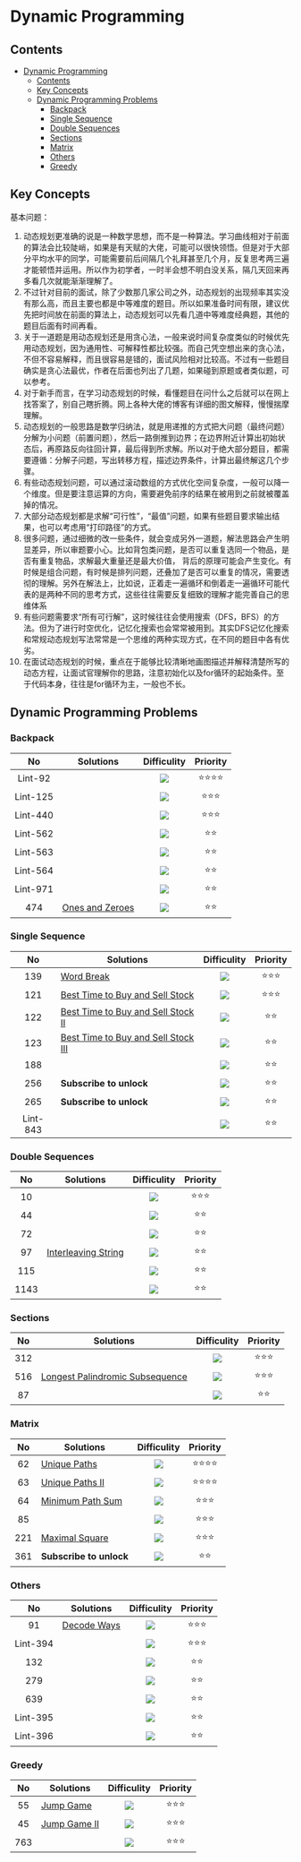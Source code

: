 # Dynamic Programming

## Contents

<!--ts-->
   * [Dynamic Programming](#dynamic-programming)
      * [Contents](#contents)
      * [Key Concepts](#key-concepts)
      * [Dynamic Programming Problems](#dynamic-programming-problems)
         * [Backpack](#backpack)
         * [Single Sequence](#single-sequence)
         * [Double Sequences](#double-sequences)
         * [Sections](#sections)
         * [Matrix](#matrix)
         * [Others](#others)
         * [Greedy](#greedy)

<!-- Added by: weiyizhi, at: Thu Jun 24 20:24:46 CST 2021 -->

<!--te-->

## Key Concepts

基本问题：

1. 动态规划更准确的说是一种数学思想，而不是一种算法。学习曲线相对于前面的算法会比较陡峭，如果是有天赋的大佬，可能可以很快领悟。但是对于大部分平均水平的同学，可能需要前后间隔几个礼拜甚至几个月，反复思考两三遍才能顿悟并运用。所以作为初学者，一时半会想不明白没关系，隔几天回来再多看几次就能渐渐理解了。
2. 不过针对目前的面试，除了少数那几家公司之外，动态规划的出现频率其实没有那么高，而且主要也都是中等难度的题目。所以如果准备时间有限，建议优先把时间放在前面的算法上，动态规划可以先看几道中等难度经典题，其他的题目后面有时间再看。
3. 关于一道题是用动态规划还是用贪心法，一般来说时间复杂度类似的时候优先用动态规划，因为通用性、可解释性都比较强。而自己凭空想出来的贪心法，不但不容易解释，而且很容易是错的，面试风险相对比较高。不过有一些题目确实是贪心法最优，作者在后面也列出了几题，如果碰到原题或者类似题，可以参考。
4. 对于新手而言，在学习动态规划的时候，看懂题目在问什么之后就可以在网上找答案了，别自己瞎折腾。网上各种大佬的博客有详细的图文解释，慢慢揣摩理解。
5. 动态规划的一般思路是数学归纳法，就是用递推的方式把大问题（最终问题）分解为小问题（前置问题），然后一路倒推到边界；在边界附近计算出初始状态后，再原路反向往回计算，最后得到所求解。所以对于绝大部分题目，都需要遵循：分解子问题，写出转移方程，描述边界条件，计算出最终解这几个步骤。
6. 有些动态规划问题，可以通过滚动数组的方式优化空间复杂度，一般可以降一个维度。但是要注意运算的方向，需要避免前序的结果在被用到之前就被覆盖掉的情况。
7. 大部分动态规划都是求解“可行性”，“最值”问题，如果有些题目要求输出结果，也可以考虑用“打印路径”的方式。
8. 很多问题，通过细微的改一些条件，就会变成另外一道题，解法思路会产生明显差异，所以审题要小心。比如背包类问题，是否可以重复选同一个物品，是否有重复物品，求解最大重量还是最大价值， 背后的原理可能会产生变化。有时候是组合问题，有时候是排列问题，还叠加了是否可以重复的情况，需要透彻的理解。另外在解法上，比如说，正着走一遍循环和倒着走一遍循环可能代表的是两种不同的思考方式，这些往往需要反复细致的理解才能完善自己的思维体系
9. 有些问题需要求“所有可行解”，这时候往往会使用搜索（DFS，BFS）的方法。但为了进行时空优化，记忆化搜索也会常常被用到。其实DFS记忆化搜索和常规动态规划写法常常是一个思维的两种实现方式，在不同的题目中各有优劣。
10. 在面试动态规划的时候，重点在于能够比较清晰地画图描述并解释清楚所写的动态方程，让面试官理解你的思路，注意初始化以及for循环的起始条件。至于代码本身，往往是for循环为主，一般也不长。



## Dynamic Programming Problems

### Backpack

| No | Solutions | Difficulity | Priority |
| :--: | ------- | :---------: | :------: |
|Lint-92||![](https://img.shields.io/badge/-Medium-%23FFA500.svg)|:star::star::star::star:|
|Lint-125||![](https://img.shields.io/badge/-Medium-%23FFA500.svg)|:star::star::star:|
|Lint-440| |![](https://img.shields.io/badge/-Medium-%23FFA500.svg) |:star::star::star:|
|Lint-562||![](https://img.shields.io/badge/-Hard-red.svg)|:star::star:|
|Lint-563||![](https://img.shields.io/badge/-Hard-red.svg)|:star::star:|
|Lint-564||![](https://img.shields.io/badge/-Medium-%23FFA500.svg)|:star::star:|
|Lint-971||![](https://img.shields.io/badge/-Medium-%23FFA500.svg)|:star::star:|
|474|[Ones and Zeroes](Solved/474-Ones-and-Zeroes/Ones-and-Zeroes.md)|![](https://img.shields.io/badge/-Medium-%23FFA500.svg)|:star::star:|



### Single Sequence

| No | Solutions | Difficulity | Priority |
| :--: | ------- | :---------: | :------: |
|139|[Word Break](../Solved/139-Word-Break/Word-Break.md)|![](https://img.shields.io/badge/-Medium-%23FFA500.svg)|:star::star::star:|
|121|[Best Time to Buy and Sell Stock](../Solved/121-Best-Time-to-Buy-and-Sell-Stock/Best-Time-to-Buy-and-Sell-Stock.md)|![](https://img.shields.io/badge/-Easy-%235cb85c.svg)|:star::star::star:|
|122|[Best Time to Buy and Sell Stock II](../Solved/122-Best-Time-to-Buy-and-Sell-Stock-II/Best-Time-to-Buy-and-Sell-Stock-II.md)|![](https://img.shields.io/badge/-Easy-%235cb85c.svg)|:star::star:|
|123|[Best Time to Buy and Sell Stock III](../Solved/123-Best-Time-to-Buy-and-Sell-Stock-III/Best-Time-to-Buy-and-Sell-Stock-III.md)|![](https://img.shields.io/badge/-Hard-red.svg)|:star::star:|
|188||![](https://img.shields.io/badge/-Hard-red.svg)|:star::star:|
|256|**Subscribe to unlock**|![](https://img.shields.io/badge/-Medium-%23FFA500.svg)|:star::star:|
|265|**Subscribe to unlock**|![](https://img.shields.io/badge/-Hard-red.svg)|:star::star:|
|Lint-843||![](https://img.shields.io/badge/-Medium-%23FFA500.svg)|:star::star:|



### Double Sequences
| No | Solutions | Difficulity | Priority |
| :--: | ------- | :---------: | :------: |
|10||![](https://img.shields.io/badge/-Hard-red.svg)|:star::star::star:|
|44||![](https://img.shields.io/badge/-Hard-red.svg)|:star::star:|
|72||![](https://img.shields.io/badge/-Hard-red.svg)|:star::star:|
|97|[Interleaving String](../Solved/97-Interleaving-String/Interleaving-String.md)|![](https://img.shields.io/badge/-Medium-%23FFA500.svg)|:star::star:|
|115||![](https://img.shields.io/badge/-Hard-red.svg)|:star::star:|
|1143||![](https://img.shields.io/badge/-Medium-%23FFA500.svg)|:star::star:|



### Sections

| No | Solutions | Difficulity | Priority |
| :--: | ------- | :---------: | :------: |
|312||![](https://img.shields.io/badge/-Hard-red.svg)|:star::star::star:|
|516|[Longest Palindromic Subsequence](../Solved/516-Longest-Palindromic-Subsequence/Longest-Palindromic-Subsequence.md)|![](https://img.shields.io/badge/-Medium-%23FFA500.svg)|:star::star::star:|
|87||![](https://img.shields.io/badge/-Hard-red.svg)|:star::star:|



### Matrix

| No | Solutions | Difficulity | Priority |
| :--: | ------- | :---------: | :------: |
|62|[Unique Paths](../Solved/62-Unique-Paths/Unique-Paths.md)|![](https://img.shields.io/badge/-Medium-%23FFA500.svg)|:star::star::star::star:|
|63|[Unique Paths II](../Solved/63-Unique-Paths-II/Unique-Paths-II.md)|![](https://img.shields.io/badge/-Medium-%23FFA500.svg)|:star::star::star::star:|
|64|[Minimum Path Sum](../Solved/64-Minimum-Path-Sum/Minimum-Path-Sum.md)|![](https://img.shields.io/badge/-Medium-%23FFA500.svg)|:star::star::star:|
|85||![](https://img.shields.io/badge/-Hard-red.svg)|:star::star::star:|
|221|[Maximal Square](Solved/221-Maximal-Square/Maximal-Square.md)|![](https://img.shields.io/badge/-Medium-%23FFA500.svg)|:star::star::star:|
|361|**Subscribe to unlock**|![](https://img.shields.io/badge/-Medium-%23FFA500.svg)|:star::star:|



### Others

| No | Solutions | Difficulity | Priority |
| :--: | ------- | :---------: | :------: |
|91|[Decode Ways](../Solved/91-Decode-Ways/Decode-Ways.md)|![](https://img.shields.io/badge/-Medium-%23FFA500.svg)|:star::star::star:|
|Lint-394||![](https://img.shields.io/badge/-Hard-red.svg)|:star::star::star:|
|132||![](https://img.shields.io/badge/-Hard-red.svg)|:star::star:|
|279||![](https://img.shields.io/badge/-Medium-%23FFA500.svg)|:star::star:|
|639||![](https://img.shields.io/badge/-Hard-red.svg)|:star::star:|
|Lint-395||![](https://img.shields.io/badge/-Hard-red.svg)|:star::star:|
|Lint-396||![](https://img.shields.io/badge/-Hard-red.svg)|:star::star:|



### Greedy

| No | Solutions | Difficulity | Priority |
| :--: | ------- | :---------: | :------: |
|55|[Jump Game](Solved/55-Jump-Game/Jump-Game.md)|![](https://img.shields.io/badge/-Medium-%23FFA500.svg)|:star::star::star:|
|45|[Jump Game II](Solved/45-Jump-Game-II/Jump-Game-II.md)|![](https://img.shields.io/badge/-Medium-%23FFA500.svg)|:star::star::star:|
|763||![](https://img.shields.io/badge/-Hard-red.svg)|:star::star::star:|




